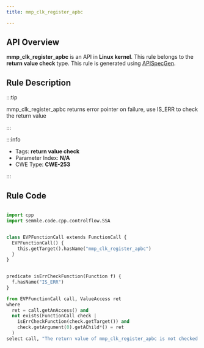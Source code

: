```yaml
---
title: mmp_clk_register_apbc

---
```



## API Overview
**mmp_clk_register_apbc** is an API in **Linux kernel**. This rule belongs to the **return value check** type. This rule is generated using [APISpecGen](../../tools/APISpecGen).
## Rule Description

:::tip

mmp_clk_register_apbc returns error pointer on failure, use IS_ERR to check the return value

:::

:::info

- Tags: **return value check**
- Parameter Index: **N/A**
- CWE Type: **CWE-253**

:::

## Rule Code
```python

import cpp
import semmle.code.cpp.controlflow.SSA


class EVPFunctionCall extends FunctionCall {
  EVPFunctionCall() {
    this.getTarget().hasName("mmp_clk_register_apbc")
  }
}


predicate isErrCheckFunction(Function f) {
  f.hasName("IS_ERR") 
}

from EVPFunctionCall call, ValueAccess ret
where
  ret = call.getAnAccess() and
  not exists(FunctionCall check |
    isErrCheckFunction(check.getTarget()) and
    check.getArgument(0).getAChild*() = ret
  )
select call, "The return value of mmp_clk_register_apbc is not checked with IS_ERR."
    
```